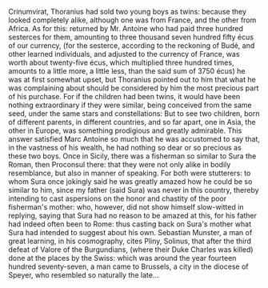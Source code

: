 Crinumvirat, Thoranius had sold two young boys as twins: because they looked completely alike, although one was from France, and the other from Africa. As for this: returned by Mr. Antoine who had paid three hundred sesterces for them, amounting to three thousand seven hundred fifty écus of our currency, (for the sesterce, according to the reckoning of Budé, and other learned individuals, and adjusted to the currency of France, was worth about twenty-five écus, which multiplied three hundred times, amounts to a little more, a little less, than the said sum of 3750 écus) he was at first somewhat upset, but Thoranius pointed out to him that what he was complaining about should be considered by him the most precious part of his purchase. For if the children had been twins, it would have been nothing extraordinary if they were similar, being conceived from the same seed, under the same stars and constellations: But to see two children, born of different parents, in different countries, and so far apart, one in Asia, the other in Europe, was something prodigious and greatly admirable. This answer satisfied Marc Antoine so much that he was accustomed to say that, in the vastness of his wealth, he had nothing so dear or so precious as these two boys. Once in Sicily, there was a fisherman so similar to Sura the Roman, then Proconsul there: that they were not only alike in bodily resemblance, but also in manner of speaking. For both were stutterers: to whom Sura once jokingly said he was greatly amazed how he could be so similar to him, since my father (said Sura) was never in this country, thereby intending to cast aspersions on the honor and chastity of the poor fisherman's mother: who, however, did not show himself slow-witted in replying, saying that Sura had no reason to be amazed at this, for his father had indeed often been to Rome: thus casting back on Sura's mother what Sura had intended to suggest about his own. Sebastian Munster, a man of great learning, in his cosmography, cites Pliny, Solinus, that after the third defeat of Valore of the Burgundians, (where their Duke Charles was killed) done at the places by the Swiss: which was around the year fourteen hundred seventy-seven, a man came to Brussels, a city in the diocese of Speyer, who resembled so naturally the late...